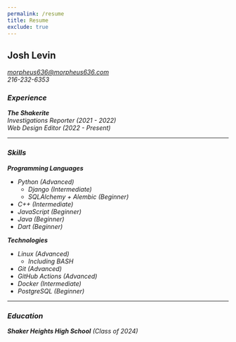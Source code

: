 ```yaml
---
permalink: /resume
title: Resume
exclude: true
---
```

## Josh Levin
<i class="ai-envelope" />morpheus636@morpheus636.com
<br /><i class="ai-phone" /> 216-232-6353

### Experience
**The Shakerite**
<br />Investigations Reporter (2021 - 2022)
<br />Web Design Editor (2022 - Present)

<hr />

### Skills
**Programming Languages**
- Python (Advanced)
  - Django (Intermediate)
  - SQLAlchemy + Alembic (Beginner)
- C++ (Intermediate)
- JavaScript (Beginner)
- Java (Beginner)
- Dart (Beginner)

**Technologies**
- Linux (Advanced)
  - Including BASH
- Git (Advanced)
- GitHub Actions (Advanced)
- Docker (Intermediate)
- PostgreSQL (Beginner)

<hr />

### Education
**Shaker Heights High School** (Class of 2024)

